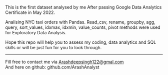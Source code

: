 This is the first dataset analysed by me After passing Google Data Analytics Certificate in May 2022.   

Analising NYC taxi orders with Pandas. Read_csv, rename, groupby, agg, query, sort_values, idxmax, idxmin, value_counts, pivot methods were used for Exploratory Data Analysis.  
 

Hope this repo will help you to assess my coding, data analytics and SQL skills or will be just fun for you to look through.    



--------------------------------------------
Fill free to contact me via Arashdeepsingh122@gmal.com   
And here on github: github.com/ArashAnalyst 
